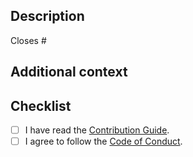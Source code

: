 ## Description

<!-- Describe your changes in detail. -->

<!--
If it resolves an open issue, link to the issue here, otherwise remove this
line.
-->

Closes #

## Additional context

<!-- If you have any other context, describe them here. -->

## Checklist

- [ ] I have read the [Contribution Guide].
- [ ] I agree to follow the [Code of Conduct].

[Contribution Guide]: https://github.com/sorairolake/xbm-rs/blob/develop/CONTRIBUTING.adoc
[Code of Conduct]: https://github.com/sorairolake/xbm-rs/blob/develop/CODE_OF_CONDUCT.md
